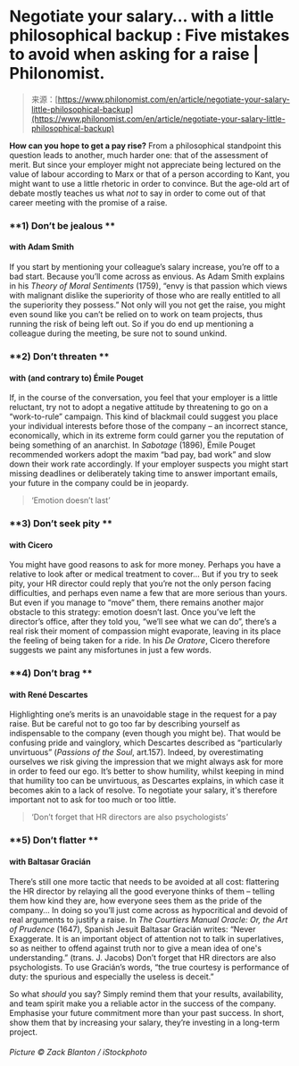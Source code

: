 <!--yml
category: 未分类
date: 2024-05-27 15:18:44
-->

# Negotiate your salary… with a little philosophical backup : Five mistakes to avoid when asking for a raise | Philonomist.

> 来源：[https://www.philonomist.com/en/article/negotiate-your-salary-little-philosophical-backup](https://www.philonomist.com/en/article/negotiate-your-salary-little-philosophical-backup)

**How can you hope to get a pay rise?** From a philosophical standpoint this question leads to another, much harder one: that of the assessment of merit. But since your employer might not appreciate being lectured on the value of labour according to Marx or that of a person according to Kant, you might want to use a little rhetoric in order to convince. But the age-old art of debate mostly teaches us what *not* to say in order to come out of that career meeting with the promise of a raise. 

### **1) Don’t be jealous **

#### with Adam Smith

If you start by mentioning your colleague’s salary increase, you’re off to a bad start. Because you’ll come across as envious. As Adam Smith explains in his *Theory of Moral Sentiments* (1759), “envy is that passion which views with malignant dislike the superiority of those who are really entitled to all the superiority they possess.” Not only will you not get the raise, you might even sound like you can’t be relied on to work on team projects, thus running the risk of being left out. So if you do end up mentioning a colleague during the meeting, be sure not to sound unkind. 

### **2) Don’t threaten **

#### with (and contrary to) Émile Pouget

If, in the course of the conversation, you feel that your employer is a little reluctant, try not to adopt a negative attitude by threatening to go on a “work-to-rule” campaign. This kind of blackmail could suggest you place your individual interests before those of the company – an incorrect stance, economically, which in its extreme form could garner you the reputation of being something of an anarchist. In *Sabotage* (1896), Émile Pouget recommended workers adopt the maxim “bad pay, bad work” and slow down their work rate accordingly. If your employer suspects you might start missing deadlines or deliberately taking time to answer important emails, your future in the company could be in jeopardy. 

> ‘Emotion doesn’t last’

### **3) Don’t seek pity **

#### with Cicero

You might have good reasons to ask for more money. Perhaps you have a relative to look after or medical treatment to cover… But if you try to seek pity, your HR director could reply that you’re not the only person facing difficulties, and perhaps even name a few that are more serious than yours. But even if you manage to “move” them, there remains another major obstacle to this strategy: emotion doesn’t last. Once you’ve left the director’s office, after they told you, “we’ll see what we can do”, there’s a real risk their moment of compassion might evaporate, leaving in its place the feeling of being taken for a ride. In his *De Oratore*, Cicero therefore suggests we paint any misfortunes in just a few words. 

### **4) Don’t brag **

#### with René Descartes

Highlighting one’s merits is an unavoidable stage in the request for a pay raise. But be careful not to go too far by describing yourself as indispensable to the company (even though you might be). That would be confusing pride and vainglory, which Descartes described as “particularly unvirtuous” (*Passions of the Soul*, art.157). Indeed, by overestimating ourselves we risk giving the impression that we might always ask for more in order to feed our ego. It’s better to show humility, whilst keeping in mind that humility too can be unvirtuous, as Descartes explains, in which case it becomes akin to a lack of resolve. To negotiate your salary, it's therefore important not to ask for too much or too little.     

> ‘Don’t forget that HR directors are also psychologists’

### **5) Don’t flatter **

#### with Baltasar Gracián 

There’s still one more tactic that needs to be avoided at all cost: flattering the HR director by relaying all the good everyone thinks of them – telling them how kind they are, how everyone sees them as the pride of the company… In doing so you’ll just come across as hypocritical and devoid of real arguments to justify a raise. In *The Courtiers Manual Oracle: Or, the Art of Prudence* (1647), Spanish Jesuit Baltasar Gracián writes: “Never Exaggerate. It is an important object of attention not to talk in superlatives, so as neither to offend against truth nor to give a mean idea of one's understanding.” (trans. J. Jacobs) Don’t forget that HR directors are also psychologists. To use Gracián’s words, “the true courtesy is performance of duty: the spurious and especially the useless is deceit.” 

So what *should* you say? Simply remind them that your results, availability, and team spirit make you a reliable actor in the success of the company. Emphasise your future commitment more than your past success. In short, show them that by increasing your salary, they’re investing in a long-term project.  

###### Picture © Zack Blanton / iStockphoto